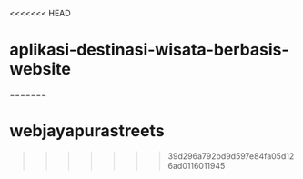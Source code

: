 <<<<<<< HEAD
# aplikasi-destinasi-wisata-berbasis-website
=======
# webjayapurastreets
>>>>>>> 39d296a792bd9d597e84fa05d126ad0116011945
